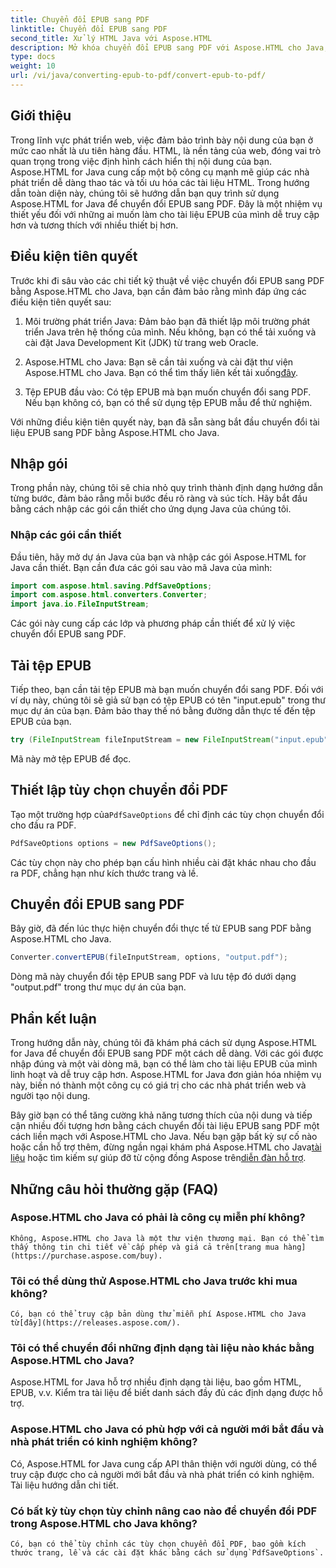 ```yaml
---
title: Chuyển đổi EPUB sang PDF
linktitle: Chuyển đổi EPUB sang PDF
second_title: Xử lý HTML Java với Aspose.HTML
description: Mở khóa chuyển đổi EPUB sang PDF với Aspose.HTML cho Java, thư viện Java mạnh mẽ. Tạo nội dung dễ truy cập một cách dễ dàng.
type: docs
weight: 10
url: /vi/java/converting-epub-to-pdf/convert-epub-to-pdf/
---
```

## Giới thiệu

Trong lĩnh vực phát triển web, việc đảm bảo trình bày nội dung của bạn ở mức cao nhất là ưu tiên hàng đầu. HTML, là nền tảng của web, đóng vai trò quan trọng trong việc định hình cách hiển thị nội dung của bạn. Aspose.HTML for Java cung cấp một bộ công cụ mạnh mẽ giúp các nhà phát triển dễ dàng thao tác và tối ưu hóa các tài liệu HTML. Trong hướng dẫn toàn diện này, chúng tôi sẽ hướng dẫn bạn quy trình sử dụng Aspose.HTML for Java để chuyển đổi EPUB sang PDF. Đây là một nhiệm vụ thiết yếu đối với những ai muốn làm cho tài liệu EPUB của mình dễ truy cập hơn và tương thích với nhiều thiết bị hơn.

## Điều kiện tiên quyết

Trước khi đi sâu vào các chi tiết kỹ thuật về việc chuyển đổi EPUB sang PDF bằng Aspose.HTML cho Java, bạn cần đảm bảo rằng mình đáp ứng các điều kiện tiên quyết sau:

1. Môi trường phát triển Java: Đảm bảo bạn đã thiết lập môi trường phát triển Java trên hệ thống của mình. Nếu không, bạn có thể tải xuống và cài đặt Java Development Kit (JDK) từ trang web Oracle.

2. Aspose.HTML cho Java: Bạn sẽ cần tải xuống và cài đặt thư viện Aspose.HTML cho Java. Bạn có thể tìm thấy liên kết tải xuống[đây](https://releases.aspose.com/html/java/).

3. Tệp EPUB đầu vào: Có tệp EPUB mà bạn muốn chuyển đổi sang PDF. Nếu bạn không có, bạn có thể sử dụng tệp EPUB mẫu để thử nghiệm.

Với những điều kiện tiên quyết này, bạn đã sẵn sàng bắt đầu chuyển đổi tài liệu EPUB sang PDF bằng Aspose.HTML cho Java.

## Nhập gói

Trong phần này, chúng tôi sẽ chia nhỏ quy trình thành định dạng hướng dẫn từng bước, đảm bảo rằng mỗi bước đều rõ ràng và súc tích. Hãy bắt đầu bằng cách nhập các gói cần thiết cho ứng dụng Java của chúng tôi.

### Nhập các gói cần thiết

Đầu tiên, hãy mở dự án Java của bạn và nhập các gói Aspose.HTML for Java cần thiết. Bạn cần đưa các gói sau vào mã Java của mình:

```java
import com.aspose.html.saving.PdfSaveOptions;
import com.aspose.html.converters.Converter;
import java.io.FileInputStream;
```

Các gói này cung cấp các lớp và phương pháp cần thiết để xử lý việc chuyển đổi EPUB sang PDF.

## Tải tệp EPUB

Tiếp theo, bạn cần tải tệp EPUB mà bạn muốn chuyển đổi sang PDF. Đối với ví dụ này, chúng tôi sẽ giả sử bạn có tệp EPUB có tên "input.epub" trong thư mục dự án của bạn. Đảm bảo thay thế nó bằng đường dẫn thực tế đến tệp EPUB của bạn.

```java
try (FileInputStream fileInputStream = new FileInputStream("input.epub")) {
```

Mã này mở tệp EPUB để đọc.

## Thiết lập tùy chọn chuyển đổi PDF

 Tạo một trường hợp của`PdfSaveOptions` để chỉ định các tùy chọn chuyển đổi cho đầu ra PDF.

```java
PdfSaveOptions options = new PdfSaveOptions();
```

Các tùy chọn này cho phép bạn cấu hình nhiều cài đặt khác nhau cho đầu ra PDF, chẳng hạn như kích thước trang và lề.

## Chuyển đổi EPUB sang PDF

Bây giờ, đã đến lúc thực hiện chuyển đổi thực tế từ EPUB sang PDF bằng Aspose.HTML cho Java.

```java
Converter.convertEPUB(fileInputStream, options, "output.pdf");
```

Dòng mã này chuyển đổi tệp EPUB sang PDF và lưu tệp đó dưới dạng "output.pdf" trong thư mục dự án của bạn.

## Phần kết luận

Trong hướng dẫn này, chúng tôi đã khám phá cách sử dụng Aspose.HTML for Java để chuyển đổi EPUB sang PDF một cách dễ dàng. Với các gói được nhập đúng và một vài dòng mã, bạn có thể làm cho tài liệu EPUB của mình linh hoạt và dễ truy cập hơn. Aspose.HTML for Java đơn giản hóa nhiệm vụ này, biến nó thành một công cụ có giá trị cho các nhà phát triển web và người tạo nội dung.

 Bây giờ bạn có thể tăng cường khả năng tương thích của nội dung và tiếp cận nhiều đối tượng hơn bằng cách chuyển đổi tài liệu EPUB sang PDF một cách liền mạch với Aspose.HTML cho Java. Nếu bạn gặp bất kỳ sự cố nào hoặc cần hỗ trợ thêm, đừng ngần ngại khám phá Aspose.HTML cho Java[tài liệu](https://reference.aspose.com/html/java/) hoặc tìm kiếm sự giúp đỡ từ cộng đồng Aspose trên[diễn đàn hỗ trợ](https://forum.aspose.com/).

## Những câu hỏi thường gặp (FAQ)

### Aspose.HTML cho Java có phải là công cụ miễn phí không?
    Không, Aspose.HTML cho Java là một thư viện thương mại. Bạn có thể tìm thấy thông tin chi tiết về cấp phép và giá cả trên[trang mua hàng](https://purchase.aspose.com/buy).

### Tôi có thể dùng thử Aspose.HTML cho Java trước khi mua không?
    Có, bạn có thể truy cập bản dùng thử miễn phí Aspose.HTML cho Java từ[đây](https://releases.aspose.com/).

### Tôi có thể chuyển đổi những định dạng tài liệu nào khác bằng Aspose.HTML cho Java?
   Aspose.HTML for Java hỗ trợ nhiều định dạng tài liệu, bao gồm HTML, EPUB, v.v. Kiểm tra tài liệu để biết danh sách đầy đủ các định dạng được hỗ trợ.

### Aspose.HTML cho Java có phù hợp với cả người mới bắt đầu và nhà phát triển có kinh nghiệm không?
   Có, Aspose.HTML for Java cung cấp API thân thiện với người dùng, có thể truy cập được cho cả người mới bắt đầu và nhà phát triển có kinh nghiệm. Tài liệu hướng dẫn chi tiết.

### Có bất kỳ tùy chọn tùy chỉnh nâng cao nào để chuyển đổi PDF trong Aspose.HTML cho Java không?
    Có, bạn có thể tùy chỉnh các tùy chọn chuyển đổi PDF, bao gồm kích thước trang, lề và các cài đặt khác bằng cách sử dụng`PdfSaveOptions`.